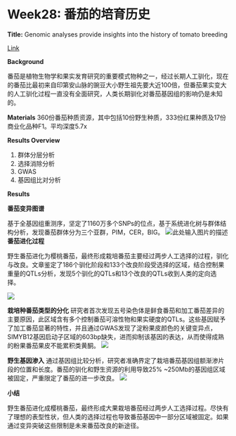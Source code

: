 # Week28: 番茄的培育历史

**Title:** Genomic analyses provide insights into the history of tomato breeding

[Link][1]

**Background** 

番茄是植物生物学和果实发育研究的重要模式物种之一，经过长期人工驯化，现在的番茄比最初来自印第安山脉的豌豆大小野生祖先要大近100倍，但番茄果实变大的人工驯化过程一直没有全面研究，人类长期驯化对番茄基因组的影响仍是未知的。

**Materials** 
360份番茄种质资源，其中包括10份野生种质，333份红果种质及17份商业化品种F1。平均深度5.7x

**Results Overview**

 1. 群体分层分析
 2. 选择消除分析
 3. GWAS
 4. 基因组比对分析

**Results**

**番茄变异图谱**

基于全基因组重测序，坚定了1160万多个SNPs的位点，基于系统进化树与群体结构分析，发现番茄群体分为三个亚群，PIM，CER，BIG。
![此处输入图片的描述][5]
**番茄进化过程**

野生番茄进化为樱桃番茄，最终形成栽培番茄主要经过两步人工选择的过程，驯化与改良。文章鉴定了186个驯化阶段和133个改良阶段受选择的区域，结合控制果重量的QTLs分析，发现5个驯化的QTLs和13个改良的QTLs收到人类的定向选择。


![][2]

**栽培种番茄类型的分化**
研究者首次发现五号染色体是鲜食番茄和加工番茄差异的主要原因，此区域含有多个控制番茄可溶性物和果实硬度的QTLs。这些基因赋予了加工番茄显著的特性，并且通过GWAS发现了淀粉果皮颜色的关键变异点，SIMYB12基因启动子区域的603bp缺失，进而抑制该基因的表达，从而使得成熟的粉果番茄果皮不能累积类黄酮。
![][3]

**野生基因渗入**
通过基因组比较分析，研究者准确界定了栽培番茄基因组额渐渗片段的位置和长度。番茄的驯化和野生资源的利用导致25% ~250Mb的基因组区域被固定，严重限定了番茄的进一步改良。
![][4]


**小结**

野生番茄进化成樱桃番茄，最终形成大果栽培番茄经过两步人工选择过程。尽快有了理想的表型性状，但人类的选择过程也导致番茄基因中一部分区域被固定。如果通过变异突破这些限制是未来番茄改良的新途径。



 


  [1]: https://www.nature.com/articles/ng.3117
  [2]: https://media.nature.com/m685/nature-assets/ng/journal/v46/n11/images/ng.3117-F2.jpg
  [3]: https://media.nature.com/m685/nature-assets/ng/journal/v46/n11/images/ng.3117-F3.jpg
  [4]: https://media.nature.com/m685/nature-assets/ng/journal/v46/n11/images/ng.3117-F4.jpg
  [5]: https://media.nature.com/m685/nature-assets/ng/journal/v46/n11/images/ng.3117-F1.jpg